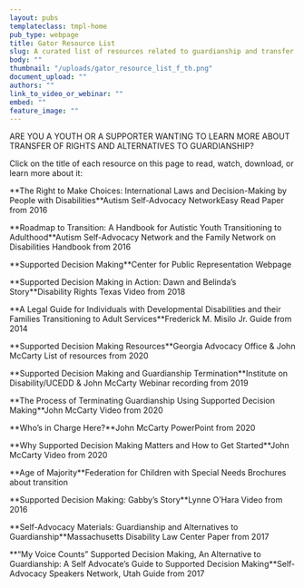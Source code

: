 ```yaml
---
layout: pubs
templateclass: tmpl-home
pub_type: webpage
title: Gator Resource List
slug: A curated list of resources related to guardianship and transfer of rights
body: ""
thumbnail: "/uploads/gator_resource_list_f_th.png"
document_upload: ""
authors: ""
link_to_video_or_webinar: ""
embed: ""
feature_image: ""
---
```


ARE YOU A YOUTH OR A SUPPORTER WANTING TO LEARN MORE ABOUT TRANSFER OF RIGHTS AND ALTERNATIVES TO GUARDIANSHIP?

Click on the title of each resource on this page to read, watch, download, or learn more about it:

\*\*The Right to Make Choices: International Laws and Decision-Making by People with Disabilities\*\*Autism Self-Advocacy NetworkEasy Read Paper from 2016

\*\*Roadmap to Transition: A Handbook for Autistic Youth Transitioning to Adulthood\*\*Autism Self-Advocacy Network and the Family Network on Disabilities Handbook from 2016

\*\*Supported Decision Making\*\*Center for Public Representation Webpage

\*\*Supported Decision Making in Action: Dawn and Belinda’s Story\*\*Disability Rights Texas Video from 2018

\*\*A Legal Guide for Individuals with Developmental Disabilities and their Families Transitioning to Adult Services\*\*Frederick M. Misilo Jr. Guide from 2014

\*\*Supported Decision Making Resources\*\*Georgia Advocacy Office & John McCarty List of resources from 2020

\*\*Supported Decision Making and Guardianship Termination\*\*Institute on Disability/UCEDD & John McCarty Webinar recording from 2019

\*\*The Process of Terminating Guardianship Using Supported Decision Making\*\*John McCarty Video from 2020

\*\*Who’s in Charge Here?\*\*John McCarty PowerPoint from 2020

\*\*Why Supported Decision Making Matters and How to Get Started\*\*John McCarty Video from 2020

\*\*Age of Majority\*\*Federation for Children with Special Needs Brochures about transition

\*\*Supported Decision Making: Gabby’s Story\*\*Lynne O’Hara Video from 2016

\*\*Self-Advocacy Materials: Guardianship and Alternatives to Guardianship\*\*Massachusetts Disability Law Center Paper from 2017

\*\*“My Voice Counts” Supported Decision Making, An Alternative to Guardianship: A Self Advocate’s Guide to Supported Decision Making\*\*Self-Advocacy Speakers Network, Utah Guide from 2017
